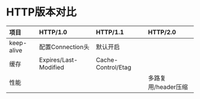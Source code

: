 # HTTP版本对比

| **项目** | **HTTP/1.0** | **HTTP/1.1** | **HTTP/2.0** |
| :--- | :--- | :--- | :--- |
| keep-alive | 配置Connection头 | 默认开启 |  |
| 缓存 | Expires/Last-Modified | Cache-Control/Etag |  |
| 性能 |  |  | 多路复用/header压缩 |